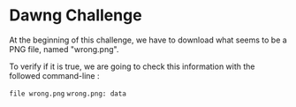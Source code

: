 # Dawng Challenge

At the beginning of this challenge, we have to download what seems to be a PNG file, named "wrong.png".

To verify if it is true, we are going to check this information with the followed command-line :

`file wrong.png`
`wrong.png: data`
